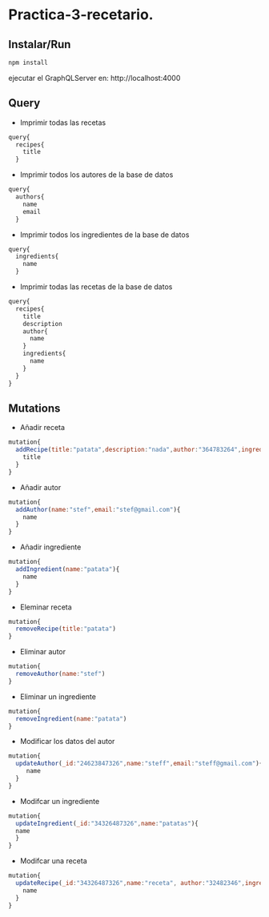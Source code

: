 # Practica-3-recetario.
## Instalar/Run

```js
npm install
```

ejecutar el GraphQLServer en: http://localhost:4000



## Query

- Imprimir todas las recetas

```js
query{
  recipes{
    title
  }
```

- Imprimir todos los autores de la base de datos

```js
query{
  authors{
    name
    email
  }
```
- Imprimir todos los ingredientes de la base de datos

```js
query{
  ingredients{
    name
  }
```

- Imprimir todas las recetas de la base de datos

```js
query{
  recipes{
    title
    description
    author{
      name
    }
    ingredients{
      name
    }
  }
}
```


## Mutations

- Añadir receta

```js
mutation{
  addRecipe(title:"patata",description:"nada",author:"364783264",ingredients:["378432647345287","234632846328"]){
    title
  }
}
```

- Añadir autor

```js
mutation{
  addAuthor(name:"stef",email:"stef@gmail.com"){
    name
  }
}
```

- Añadir ingrediente

```js
mutation{
  addIngredient(name:"patata"){
    name
  }
}
```

- Eleminar receta

```js
mutation{
  removeRecipe(title:"patata")
}
```

- Eliminar autor

```js
mutation{
  removeAuthor(name:"stef")
}
```

- Eliminar un ingrediente

```js
mutation{
  removeIngredient(name:"patata")
}
```

- Modificar los datos del autor

```js
mutation{
  updateAuthor(_id:"24623847326",name:"steff",email:"steff@gmail.com"){
     name
  }
}
```

- Modifcar un ingrediente

```js
mutation{
  updateIngredient(_id:"34326487326",name:"patatas"){
  name
  }
}
```
- Modifcar una receta

```js
mutation{
  updateRecipe(_id:"34326487326",name:"receta", author:"32482346",ingredients:"76487254"){
    name
  }
}
```
